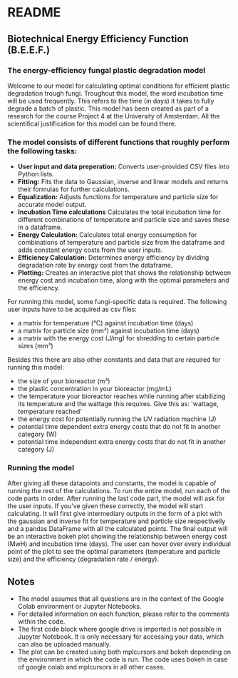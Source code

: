 # README
## Biotechnical Energy Efficiency Function (B.E.E.F.)
### The energy-efficiency fungal plastic degradation model
Welcome to our model for calculating optimal conditions for efficient plastic degradation trough fungi. Troughout this model, the word incubation time will be used frequently. This refers to the time (in days) it takes to fully degrade a batch of plastic. This model has been created as part of a research for the course Project 4 at the University of Amsterdam. All the scientifical justification for this model can be found there.

### The model consists of different functions that roughly perform the following tasks:
 - **User input and data preperation:** Converts user-provided CSV files into Python lists.
 - **Fitting:** Fits the data to Gaussian, inverse and linear models and returns their formulas for further calculations.
 - **Equalization:** Adjusts functions for temperature and particle size for accurate model output.
 - **Incubation Time calculations** Calculates the total incubation time for different combinations of temperature and particle size and saves these in a dataframe.
 - **Energy Calculation:** Calculates total energy consumption for combinations of temperature and particle size from the dataframe and adds constant energy costs from the user inputs.
 - **Efficiency Calculation:** Determines energy efficiency by dividing degradation rate by energy cost from the dataframe.
 - **Plotting:** Creates an interactive plot that shows the relationship between energy cost and incubation time, along with the optimal parameters and the efficiency.

For running this model, some fungi-specific data is required. The following user inputs have to be acquired as csv files:
  - a matrix for temperature (°C) against incubation time (days)
  - a matrix for particle size (mm³) against incubation time (days)
  - a matrix with the energy cost (J/mg) for shredding to certain particle sizes (mm³)

Besides this there are also other constants and data that are required for running this model:
  - the size of your bioreactor (m³)
  - the plastic concentration in your bioreactor (mg/mL)
  - the temperature your bioreactor reaches while running after stabilizing its temperature and the wattage this requires. Give this as: 'wattage, temperature reached'
  - the energy cost for potentially running the UV radiation machine (J)
  - potential time dependent extra energy costs that do not fit in another category (W)
  - potential time independent extra energy costs that do not fit in another category (J)

### Running the model
After giving all these datapoints and constants, the model is capable of running the rest of the calculations. To run the entire model, run each of the code parts in order. After running the last code part, the model will ask for the user inputs. If you've given these correctly, the model will start calculating. It will first give intermediary outputs in the form of a plot with the gaussian and inverse fit for temperature and particle size respectivelly and a pandas DataFrame with all the calculated points. The final output will be an interactive bokeh plot showing the relationship between energy cost (MwH) and incubation time (days). The user can hover over every individual point of the plot to see the optimal parameters (temperature and particle size) and the efficiency (degradation rate / energy).

## Notes

 -  The model assumes that all questions are in the context of the Google Colab environment or Jupyter Notebooks.
 - For detailed information on each function, please refer to the comments within the code.
 - The first code block where google drive is imported is not possible in Jupyter Notebook. It is only necessary for accessing your data, which can also be uploaded manually.
 - The plot can be created using both mplcursors and bokeh depending on the environment in which the code is run. The code uses bokeh in case of google colab and mplcursors in all other cases.